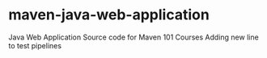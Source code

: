 maven-java-web-application
==========================

Java Web Application Source code for Maven 101 Courses
Adding new line to test pipelines
